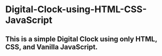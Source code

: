 # Digital-Clock-using-HTML-CSS-JavaScript

## This is a simple Digital Clock using only HTML, CSS, and Vanilla JavaScript.

